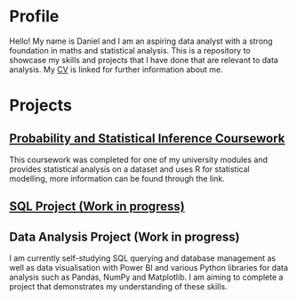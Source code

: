 # Profile
Hello! My name is Daniel and I am an aspiring data analyst with a strong foundation in maths and statistical analysis. This is a repository to showcase my skills and projects that I have done that are relevant to data analysis. My [CV](https://github.com/D-Wilkinson/Projects/blob/ad191af093d6814da78ff49eed6e79576cb58e12/Daniel%20Wilkinson%20CV.pdf) is linked for further information about me.

# Projects

## [Probability and Statistical Inference Coursework](https://github.com/D-Wilkinson/Probability-and-Statistical-Inference)

This coursework was completed for one of my university modules and provides statistical analysis on a dataset and uses R for statistical modelling, more information can be found through the link.

## [SQL Project (Work in progress)](https://github.com/D-Wilkinson/SQL-WIP)

## Data Analysis Project (Work in progress)
I am currently self-studying SQL querying and database management as well as data visualisation with Power BI and various Python libraries for data analysis such as Pandas, NumPy and Matplotlib.  I am aiming to complete a project that demonstrates my understanding of these skills.
  

